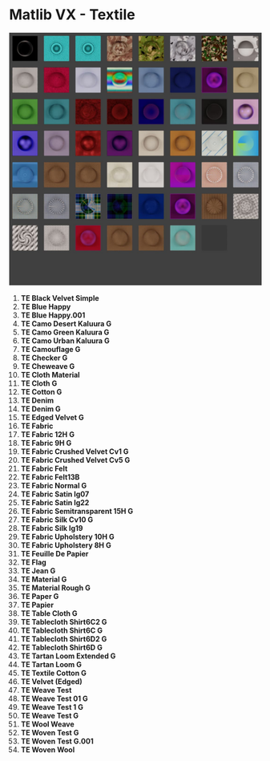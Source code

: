 # Matlib VX - Textile

![Matlib VX Textile](https://github.com/don1138/blender-materials/blob/main/Matlib-VX/Matlib-VX-Textile/Matlib-VX-Textile.jpg)

1. **TE Black Velvet Simple**
1. **TE Blue Happy**
1. **TE Blue Happy.001**
1. **TE Camo Desert Kaluura G**
1. **TE Camo Green Kaluura G**
1. **TE Camo Urban Kaluura G**
1. **TE Camouflage G**
1. **TE Checker G**
1. **TE Cheweave G**
1. **TE Cloth Material**
1. **TE Cloth G**
1. **TE Cotton G**
1. **TE Denim**
1. **TE Denim G**
1. **TE Edged Velvet G**
1. **TE Fabric**
1. **TE Fabric 12H G**
1. **TE Fabric 9H G**
1. **TE Fabric Crushed Velvet Cv1 G**
1. **TE Fabric Crushed Velvet Cv5 G**
1. **TE Fabric Felt**
1. **TE Fabric Felt13B**
1. **TE Fabric Normal G**
1. **TE Fabric Satin Ig07**
1. **TE Fabric Satin Ig22**
1. **TE Fabric Semitransparent 15H G**
1. **TE Fabric Silk Cv10 G**
1. **TE Fabric Silk Ig19**
1. **TE Fabric Upholstery 10H G**
1. **TE Fabric Upholstery 8H G**
1. **TE Feuille De Papier**
1. **TE Flag**
1. **TE Jean G**
1. **TE Material G**
1. **TE Material Rough G**
1. **TE Paper G**
1. **TE Papier**
1. **TE Table Cloth G**
1. **TE Tablecloth Shirt6C2 G**
1. **TE Tablecloth Shirt6C G**
1. **TE Tablecloth Shirt6D2 G**
1. **TE Tablecloth Shirt6D G**
1. **TE Tartan Loom Extended G**
1. **TE Tartan Loom G**
1. **TE Textile Cotton G**
1. **TE Velvet (Edged)**
1. **TE Weave Test**
1. **TE Weave Test 01 G**
1. **TE Weave Test 1 G**
1. **TE Weave Test G**
1. **TE Wool Weave**
1. **TE Woven Test G**
1. **TE Woven Test G.001**
1. **TE Woven Wool**
